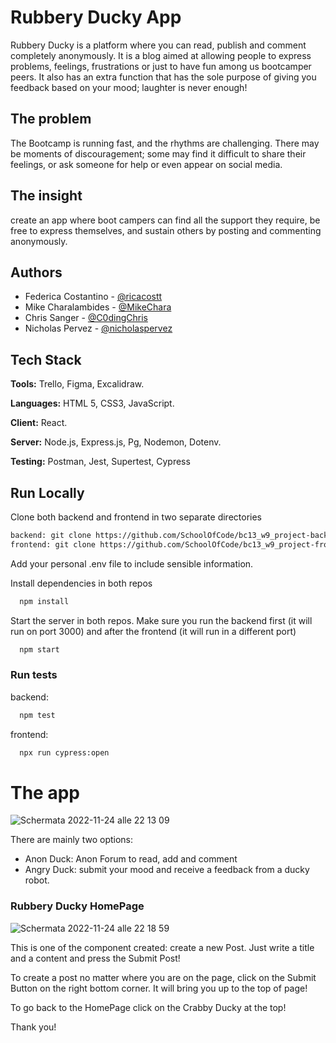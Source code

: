 # Rubbery Ducky App

Rubbery Ducky is a platform where you can read, publish and comment completely anonymously. It is a blog aimed at allowing people to express problems, feelings, frustrations or just to have fun among us bootcamper peers. It also has an extra function that has the sole purpose of giving you feedback based on your mood; laughter is never enough!

## The problem

The Bootcamp is running fast, and the rhythms are challenging. There may be moments of discouragement; some may find it difficult to share their feelings, or ask someone for help or even appear on social media.

## The insight

create an app where boot campers can find all the support they require, be free to express themselves, and sustain others by posting and commenting anonymously.

## Authors

- Federica Costantino - [@ricacostt](https://github.com/ricacostt)
- Mike Charalambides - [@MikeChara](https://github.com/MikeChara)
- Chris Sanger - [@C0dingChris](https://github.com/C0dingChris)
- Nicholas Pervez - [@nicholaspervez](https://github.com/nicholaspervez)

## Tech Stack

**Tools:** Trello, Figma, Excalidraw.

**Languages:** HTML 5, CSS3, JavaScript.

**Client:** React.

**Server:** Node.js, Express.js, Pg, Nodemon, Dotenv.

**Testing:** Postman, Jest, Supertest, Cypress

## Run Locally

Clone both backend and frontend in two separate directories

```bash
backend: git clone https://github.com/SchoolOfCode/bc13_w9_project-backend-team-granchio.git
frontend: git clone https://github.com/SchoolOfCode/bc13_w9_project-frontend-team-granchio.git
```

Add your personal .env file to include sensible information.

Install dependencies in both repos

```bash
  npm install
```

Start the server in both repos. Make sure you run the backend first (it will run on port 3000) and after the frontend (it will run in a different port)

```bash
  npm start
```

### Run tests

backend:

```bash
  npm test
```

frontend:

```bash
  npx run cypress:open
```

# The app

![Schermata 2022-11-24 alle 22 13 09](https://user-images.githubusercontent.com/111753918/203869462-d1a98a39-0051-42ed-bf82-bd627ce30851.png)


There are mainly two options:

- Anon Duck: Anon Forum to read, add and comment
- Angry Duck: submit your mood and receive a feedback from a ducky robot. 


### Rubbery Ducky HomePage

![Schermata 2022-11-24 alle 22 18 59](https://user-images.githubusercontent.com/111753918/203869775-061e08da-8677-4798-819f-52f3d9df19de.png)

This is one of the component created: create a new Post.
Just write a title and a content and press the Submit Post!

To create a post no matter where you are on the page, click on the Submit Button on the right bottom corner. It will bring you up to the top of page!

To go back to the HomePage click on the Crabby Ducky at the top!

Thank you!
